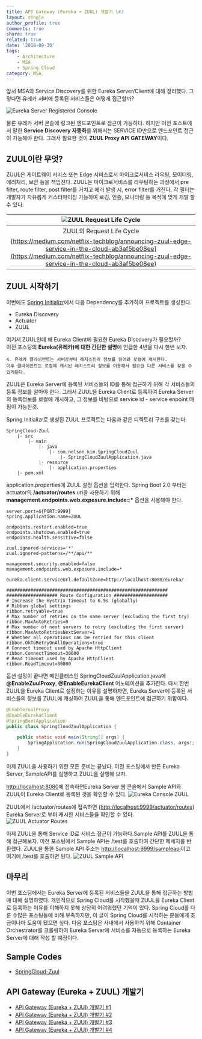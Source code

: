 ```yaml
---
title: API Gateway (Eureka + ZUUL) 개발기 \#3
layout: single
author_profile: true
comments: true
share: true
related: true
date: '2018-09-30'
tags:
    - Architecture
    - MSA
    - Spring Cloud
category: MSA
---
```


앞서 MSA와 Service Discovery를 위한 Eureka Server/Client에 대해 정리했다. 그렇다면 유레카 서버에 등록된 서비스들은 어떻게 접근할까?  
  
![Eureka Server Registered Console](/assets/images/static/180926/Eureka_server_registered_console.png)

물론 유레카 서버 콘솔에 링크된 엔드포인트로 접근이 가능하다. 하지만 이전 포스트에서 말한 **Service Discovery 자동화**를 위해서는 SERVICE ID만으로 엔드포인트 접근이 가능해야 한다. 그래서 필요한 것이 **ZUUL Proxy API GATEWAY**이다.

## ZUUL이란 무엇?
ZUUL은 게이트웨이 서비스 또는 Edge 서비스로서 마이크로서비스 라우팅, 모이터링, 에러처리, 보안 등을 책임진다. ZUUL은 마이크로서비스를 라우팅하는 과정에서 pre filter, route filter, post filter를 거치고 에러 발생 시, error filter를 거친다. 각 필터는 개발자가 자유롭게 커스터마이징 가능하여 로깅, 인증, 모니터링 등 목적에 맞게 개발 할 수 있다.

|![ZUUL Request Life Cycle](/assets/images/static/180930/Request-Lifecycle.png)|
|:--:|
|ZUUL의 Request Life Cycle|
|[https://medium.com/netflix-techblog/announcing-zuul-edge-service-in-the-cloud-ab3af5be08ee](https://medium.com/netflix-techblog/announcing-zuul-edge-service-in-the-cloud-ab3af5be08ee)|


## ZUUL 시작하기
이번에도 [Spring Initializr](https://start.spring.io)에서 다음 Dependency를 추가하여 프로젝트를 생성한다.
* Eureka Discovery
* Actuator
* ZUUL

여기서 ZUUL인데 왜 Eureka Client에 필요한 Eureka Discovery가 필요할까?  
이전 포스팅의 **Eureka(유레카)에 대한 간단한 설명**에 언급한 4번을 다시 한번 보자.
```
4. 유레카 클라이언트는 서버로부터 레지스트리 정보를 읽어와 로컬에 캐시한다. 
이후 클라이언트는 로컬에 캐시된 레지스트리 정보를 이용해서 필요한 다른 서비스를 찾을 수 있게된다.
```
ZUUL은 Eureka Server에 등록된 서비스들의 ID를 통해 접근하기 위해 각 서비스들의 등록 정보를 알아야 한다. 그래서 ZUUL을 Eureka Client로 등록하여 Eureka Server의 등록정보를 로컬에 캐시하고, 그 정보를 바탕으로 service id - service enpoint 매핑이 가능한것.
  
Spring Initializr로 생성된 ZUUL 프로젝트는 다음과 같은 디렉토리 구조를 갖는다.
```
SpringCloud-Zuul
    |- src
        |- main
            |- java
                |- com.nelson.kim.SpringCloudZuul
                    |- SpringCloudZuulApplication.java
            |- resource
                |- application.properties
    |- pom.xml
```

application.properties에 ZUUL 설정 옵션을 입력한다. Spring Boot 2.0 부터는 actuator의 **/actuator/routes** uri을 사용하기 위해 **management.endpoints.web.exposure.include=\*** 옵션을 사용해야 한다.
```properties
server.port=${PORT:9999}
spring.application.name=ZUUL

endpoints.restart.enabled=true
endpoints.shutdown.enabled=true
endpoints.health.sensitive=false

zuul.ignored-services='*'
zuul.ignored-patterns=/**/api/**

management.security.enabled=false
management.endpoints.web.exposure.include=*

eureka.client.serviceUrl.defaultZone=http://localhost:8080/eureka/

############################################################
################### Route Configuration ####################
# Increase the Hystrix timeout to 6.5s (globally)
# Ribbon global settings
ribbon.retryable=true
# Max number of retries on the same server (excluding the first try)
ribbon.MaxAutoRetries=0
# Max number of next servers to retry (excluding the first server)
ribbon.MaxAutoRetriesNextServer=1
# Whether all operations can be retried for this client
ribbon.OkToRetryOnAllOperations=true
# Connect timeout used by Apache HttpClient
ribbon.ConnectTimeout=30000
# Read timeout used by Apache HttpClient
ribbon.ReadTimeout=30000
```

옵션 설정이 끝나면 메인클래스인 SpringCloudZuulApplication.java에 **@EnableZuulProxy**, **@EnableEurekaClient** 어노테이션을 추가한다. 다시 한번 ZUUL을 Eureka Client로 설정하는 이유를 설명하자면, Eureka Server에 등록된 서비스들의 정보를 ZUUL에 캐싱하여 ZUUL을 통해 엔드포인트에 접근하기 위함이다.
```java
@EnableZuulProxy
@EnableEurekaClient
@SpringBootApplication
public class SpringCloudZuulApplication {

	public static void main(String[] args) {
		SpringApplication.run(SpringCloudZuulApplication.class, args);
	}
}
```

이제 ZUUL을 사용하기 위한 모든 준비는 끝났다. 이전 포스팅에서 만든 Eureka Server, SampleAPI를 실행하고 ZUUL을 실행해 보자.  
  
[http://localhost:8080](https://localhost:8080)에 접속하면Eureka Server 웹 콘솔에서 Sample API와 ZUUL이 Eureka Client로 등록된 것을 확인할 수 있다.
![Eureka Console ZUUL](/assets/images/static/180930/eureka_console_zuul.png)

ZUUL에서 /actuator/routes에 접속하면 ([http://localhost:9999/actuator/routes](http://localhost:9999/actuator/routes)) Eureka Server로 부터 캐시한 서비스들을 확인할 수 있다.
![ZUUL Actuator Routes](/assets/images/static/180930/zuul_actuator_routes.png)

이제 ZUUL을 통해 Service ID로 서비스 접근이 가능하다.Sample API를 ZUUL을 통해 접근해보자. 이전 포스팅에서 Sample API는 /test를 호출하여 간단한 메세지를 반환했다. ZUUL을 통한 Sample API 주소는 [http://localhost:9999/sampleapi](http://localhost:9999/sampleapi)이고 여기에 /test를 호출하면 된다.
![ZUUL Sample API](/assets/images/static/180930/zuul_sample_api.png)


## 마무리
이번 포스팅에서는 Eureka Server에 등록된 서비스들을 ZUUL을 통해 접근하는 방법에 대해 설명하였다. 개인적으로 Spring Cloud를 시작했을때 ZUUL을 Eureka Client로 등록하는 이유를 이해하지 못해 상당히 어려워했던 기억이 있다. Spring Cloud를 다룬 수많은 포스팅들에 비해 부족하지만, 이 글이 Spring Cloud를 시작하는 분들에게 조금이나마 도움이 됐으면 싶다. 다음 포스팅은 사내에서 사용하기 위해 Container Orchestrator를 크롤링하여 Eureka Server에 서비스를 자동으로 등록하는 Eureka Server에 대해 작성 할 예정이다.


## Sample Codes
* [SpringCloud-Zuul](https://github.com/ssipflow/SampleProjects/tree/master/SpringCloud/SpringCloud-Zuul)


## API Gateway (Eureka + ZUUL) 개발기
* [API Gateway (Eureka + ZUUl) 개발기 \#1](https://ssipflow.github.io/msa/Spring-Cloud-API-Gateway-01/)
* [API Gateway (Eureka + ZUUl) 개발기 \#2](https://ssipflow.github.io/msa/Spring-Cloud-API-Gateway-02/)
* [API Gateway (Eureka + ZUUl) 개발기 \#3](https://ssipflow.github.io/msa/Spring-Cloud-API-Gateway-03/)
* [API Gateway (Eureka + ZUUl) 개발기 \#4](https://ssipflow.github.io/msa/Spring-Cloud-API-Gateway-04/)